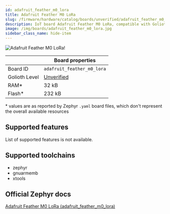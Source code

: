 ```yaml
---
id: adafruit_feather_m0_lora
title: Adafruit Feather M0 LoRa
slug: /firmware/hardware/catalog/boards/unverified/adafruit_feather_m0_lora
description: IoT board Adafruit Feather M0 LoRa, compatible with Golioth at unverified level.
image: /img/boards/adafruit_feather_m0_lora.jpg
sidebar_class_name: hide-item
---
```


[//]: # (This is an auto-generated file, do not edit! Changes to it will be lost upon re-generation)

![Adafruit Feather M0 LoRa!](/img/boards/adafruit_feather_m0_lora.jpg "Adafruit Feather M0 LoRa")

|                | Board properties     |
| -------------  | -------------------- |
| Board ID       | `adafruit_feather_m0_lora` |
| Golioth Level  | [Unverified](/firmware/hardware#unverified-boards) |
| RAM*           | 32 kB |
| Flash*         | 232 kB |

\* values are as reported by Zephyr `.yaml` board files, which don't represent the overall available resources



## Supported features

List of supported features is not available.

## Supported toolchains

* zephyr
* gnuarmemb
* xtools

## Official Zephyr docs

[Adafruit Feather M0 LoRa (adafruit_feather_m0_lora)](https://docs.zephyrproject.org/latest/boards/adafruit/feather_m0_lora/doc/index.html)
